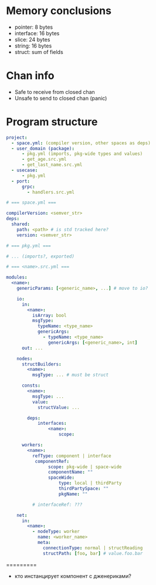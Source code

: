 # Memory conclusions

- pointer: 8 bytes
- interface: 16 bytes
- slice: 24 bytes
- string: 16 bytes
- struct: sum of fields

# Chan info

- Safe to receive from closed chan
- Unsafe to send to closed chan (panic)

# Program structure

```yaml
project:
  - space.yml: (compiler version, other spaces as deps)
  - user_domain (package):
      - pkg.yml (imports, pkg-wide types and values)
      - get_age.src.yml
      - get_last_name.src.yml
  - usecase:
      - pkg.yml
  - port:
      grpc:
        - handlers.src.yml

# === space.yml ===

compilerVersion: <semver_str>
deps:
  shared:
    path: <path> # is std tracked here?
    version: <semver_str>

# === pkg.yml ===

# ... (imports?, exported)

# === <name>.src.yml ===

modules:
  <name>:
    genericParams: [<generic_name>, ...] # move to io?

    io:
      in:
        <name>:
          isArray: bool
          msgType:
            typeName: <type_name>
            genericArgs:
              - typeName: <type_name>
                genericArgs: [<generic_name>, int]
      out: ...

    nodes:
      structBuilders:
        <name>:
          msgType: ... # must be struct

      consts:
        <name>:
          msgType: ...
          value:
            structValue: ...

        deps:
            interfaces:
                <name>:
                    scope:

      workers:
        <name>:
          refType: component | interface
           componentRef:
                scope: pkg-wide | space-wide
                componentName: ""
                spaceWide:
                    type: local | thirdParty
                    thirdPartySpace: ""
                    pkgName: ""

          # interfaceRef: ???

    net:
      in:
        <name>:
          - nodeType: worker
            name: <worker_name>
            meta:
              connectionType: normal | structReading
              structPath: [foo, bar] # value.foo.bar
```

=========

- кто инстанцирует компонент с дженериками?
